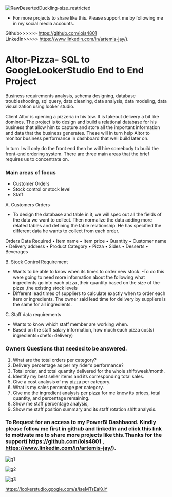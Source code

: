 ![RawDesertedDuckling-size_restricted](https://github.com/lois4801/Altor-Pizza--SQL_to_GoogleLookerStudio/assets/96842662/5147466c-84fc-410d-98a3-fcc4afc4e6d0)

- For more projects to share like this. Please support me by following me in my social media accounts. 

Github>>>>>>  https://github.com/lois4801  
LinkedIn>>>>> https://www.linkedin.com/in/artemis-jay/).



# Altor-Pizza- SQL to GoogleLookerStudio End to End Project

Business requirements analysis, schema designing, database troubleshooting, sql query, data cleaning, data analysis, data modeling, data visualization using looker studio. 

Client Altor is opening a pizzeria in his tow. It is takeout delivery a bit like dominos.
The project is to design and build a  relational database for his business that allow him to capture and store all the important information and data that the business generates. These will in turn help Altor to monitor business performance in dashboard that well build later on.

In turn I will only do the front end then he will hire somebody to  build the front-end ordering system. There are three main areas that the brief requires us to concentrate on.

### Main areas of focus
- Customer Orders
- Stock control or stock level 
- Staff


A. Customers Orders
- To design the database and table in it, we will spec out all the fields of the data we want to collect. Then normalize the data adding more related tables and defining the table relationship. He has specified the different data he wants to collect from each order.

Orders Data Required
•	Item name
•	Item price
•	Quantity
•	Customer name
•	Delivery address
•	Product Category
•	Pizza 
•	Sides 
•	Desserts 
•	Beverages

B.	Stock Control Requirement 
- Wants to be able to know when its times to order new stock. 
-To do this were going to need more information about the following what ingredients go into each pizza ,their quantity based on the size of the pizza ,the existing stock levels
- Different lead times of suppliers to calculate exactly when to order each item or ingredients. The owner said lead time for delivery by suppliers is the same for all ingredients.

C. Staff data requirements
  - Wants to know which staff member are working when.
  - Based on the staff salary information, how much each pizza costs( ingredients+chefs+delivery)

  
### Owners Questions that needed to be answered.
1.	What are the total orders per category?
2.	Delivery percentage as per my rider’s performance?
3.	Total order, and total quantity delivered for the whole shift/week/month. 
4.	Identify my best seller items and its corresponding total sales.
5.	Give a cost analysis of my pizza per category.
6.	What is my sales percentage per category.
7.	Give me the ingredient analysis per pizza for me know its prices, total quantity, and percentage remaining.
8.	Show me staff percentage analysis,
9.	Show me staff position summary and its staff rotation shift analysis.

  




### To Request for an access to my PowerBI Dashbaord. Kindly please follow me first in github and linkedIn and click this link to motivate me to share more projects like this.Thanks for the support( https://github.com/lois4801 , https://www.linkedin.com/in/artemis-jay/).

![g1](https://github.com/lois4801/Altor-Pizza--SQL_to_GoogleLookerStudio/assets/96842662/ad9bae61-cf43-4dac-bba1-8133988f0e23)

![g2](https://github.com/lois4801/Altor-Pizza--SQL_to_GoogleLookerStudio/assets/96842662/d852dd93-038b-4a37-8d44-eea970a4183a)

![g3](https://github.com/lois4801/Altor-Pizza--SQL_to_GoogleLookerStudio/assets/96842662/e7a77cfc-7540-4c92-bbfa-ea918dd94fe5)




[https://lookerstudio.google.com/s/iseMTsEaKuY ](https://lookerstudio.google.com/reporting/e03c8853-9854-46aa-a1cf-ab68dba5944c)
